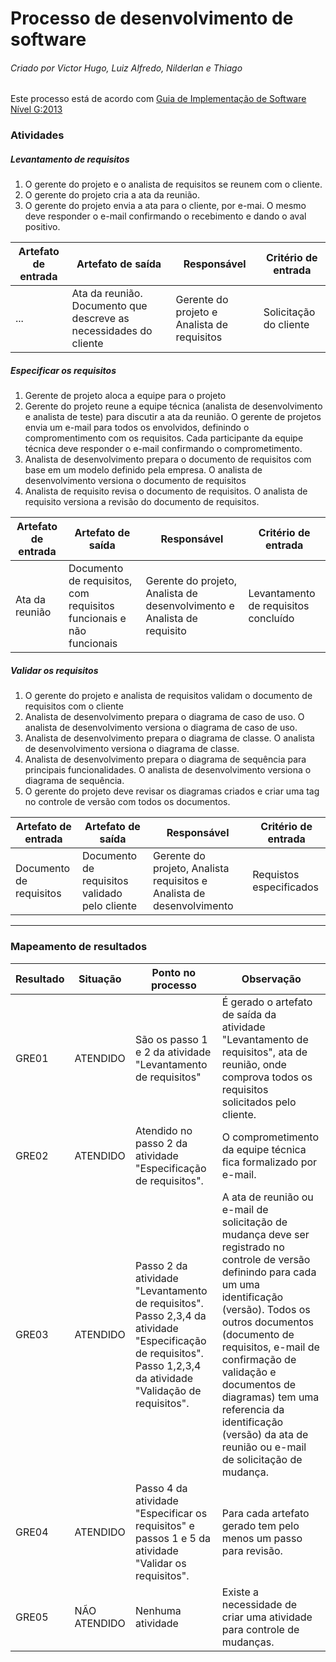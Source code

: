 # Processo de desenvolvimento de software
###### Criado por Victor Hugo, Luiz Alfredo, Nilderlan e Thiago

Este processo está de acordo com [Guia de Implementação de Software Nível G:2013](http://www.softex.br/wp-content/uploads/2013/07/MPS.BR_Guia_de_Implementacao_Parte_1_2013.1.pdf)


### Atividades

##### Levantamento de requisitos
  1. O gerente do projeto e o analista de requisitos se reunem com o cliente.
  2. O gerente do projeto cria a ata da reunião.
  3. O gerente do projeto envia a ata para o cliente, por e-mai. O mesmo deve responder o e-mail confirmando o recebimento e dando o aval positivo. 

Artefato de entrada | Artefato de saída | Responsável | Critério de entrada
------------------- | ----------------- | ----------- | -------------------
...  | Ata da reunião. Documento que descreve as necessidades do cliente  |  Gerente do projeto e Analista de requisitos |  Solicitação do cliente
  
##### Especificar os requisitos
  1. Gerente de projeto aloca a equipe para o projeto
  2. Gerente do projeto reune a equipe técnica (analista de desenvolvimento e analista de teste) para discutir a ata da reunião. O gerente de projetos envia um e-mail para todos os envolvidos, definindo o compromentimento com os requisitos. Cada participante da equipe técnica deve responder o e-mail confirmando o comprometimento. 
  3. Analista de desenvolvimento prepara o documento de requisitos com base em um modelo definido pela empresa. O analista de desenvolvimento versiona o documento de requisitos
  4. Analista de requisito revisa o documento de requisitos. O analista de requisito versiona a revisão do documento de requisitos.

Artefato de entrada | Artefato de saída | Responsável | Critério de entrada
------------------- | ----------------- | ----------- | -------------------
Ata da reunião | Documento de requisitos, com requisitos funcionais e não funcionais | Gerente do projeto, Analista de desenvolvimento e Analista de requisito | Levantamento de requisitos concluído

##### Validar os requisitos
  1. O gerente do projeto e analista de requisitos validam o documento de requisitos com o cliente
  2. Analista de desenvolvimento prepara o diagrama de caso de uso. O analista de desenvolvimento versiona o diagrama de caso de uso.
  3. Analista de desenvolvimento prepara o diagrama de classe. O analista de desenvolvimento versiona o diagrama de classe.
  4. Analista de desenvolvimento prepara o diagrama de sequência para principais funcionalidades. O analista de desenvolvimento versiona o diagrama de sequência.
  5. O gerente do projeto deve revisar os diagramas criados e criar uma tag no controle de versão com todos os documentos.

Artefato de entrada | Artefato de saída | Responsável | Critério de entrada
------------------- | ----------------- | ----------- | -------------------
Documento de requisitos | Documento de requisitos validado pelo cliente | Gerente do projeto, Analista requisitos e Analista de desenvolvimento | Requistos especificados

***

### Mapeamento de resultados

Resultado |   Situação   | Ponto no processo | Observação
--------- | ------------ | ----------------- | ----------
  GRE01   | ATENDIDO     | São os passo 1 e 2 da atividade "Levantamento de requisitos" | É gerado o artefato de saída da atividade "Levantamento de requisitos", ata de reunião, onde comprova todos os requisitos solicitados pelo cliente.
  GRE02   | ATENDIDO     | Atendido no passo 2 da atividade "Especificação de requisitos". | O comprometimento da equipe técnica fica formalizado por e-mail.
  GRE03   | ATENDIDO     | Passo 2 da atividade "Levantamento de requisitos". Passo 2,3,4 da atividade "Especificação de requisitos". Passo 1,2,3,4 da atividade "Validação de requisitos". | A ata de reunião ou e-mail de solicitação de mudança deve ser registrado no controle de versão definindo para cada um uma identificação (versão). Todos os outros documentos (documento de requisitos, e-mail de confirmação de validação e documentos de diagramas) tem uma referencia da identificação (versão) da ata de reunião ou e-mail de solicitação de mudança. 
  GRE04   | ATENDIDO     | Passo 4 da atividade "Especificar os requisitos" e passos 1 e 5 da atividade "Validar os requisitos". | Para cada artefato gerado tem pelo menos um passo para revisão.
  GRE05   | NÃO ATENDIDO | Nenhuma atividade | Existe a necessidade de criar uma atividade para controle de mudanças.
